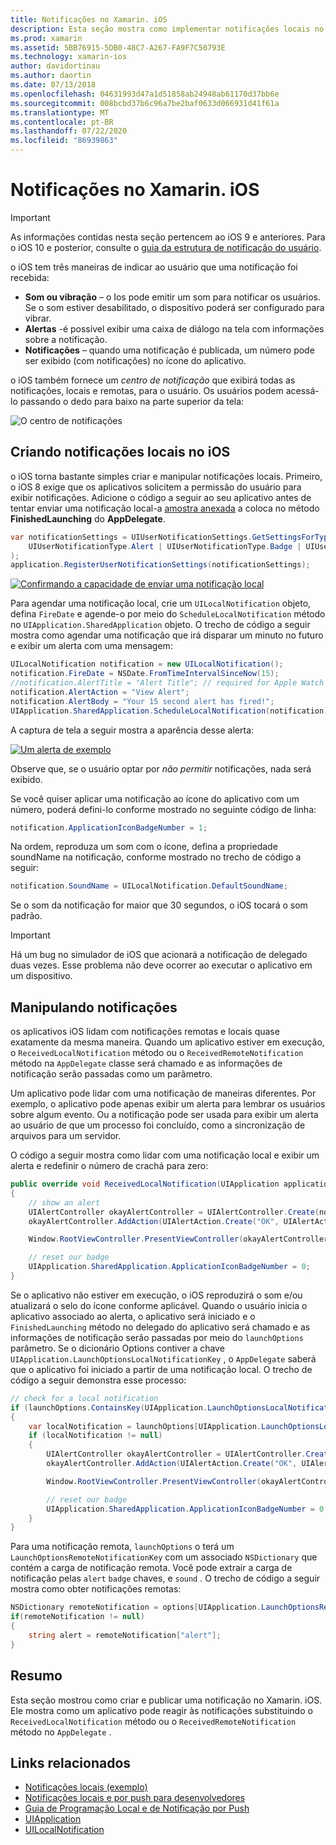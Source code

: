 ```yaml
---
title: Notificações no Xamarin. iOS
description: Esta seção mostra como implementar notificações locais no Xamarin. iOS. Ele explicará os vários elementos da interface do usuário de uma notificação do iOS e discutirá as APIs envolvidas na criação e exibição de uma notificação.
ms.prod: xamarin
ms.assetid: 5BB76915-5DB0-48C7-A267-FA9F7C50793E
ms.technology: xamarin-ios
author: davidortinau
ms.author: daortin
ms.date: 07/13/2018
ms.openlocfilehash: 04631993d47a1d51858ab24948ab61170d37bb6e
ms.sourcegitcommit: 008bcbd37b6c96a7be2baf0633d066931d41f61a
ms.translationtype: MT
ms.contentlocale: pt-BR
ms.lasthandoff: 07/22/2020
ms.locfileid: "86939863"
---
```

# <a name="notifications-in-xamarinios"></a>Notificações no Xamarin. iOS

> [!IMPORTANT]
> As informações contidas nesta seção pertencem ao iOS 9 e anteriores. Para o iOS 10 e posterior, consulte o [guia da estrutura de notificação do usuário](~/ios/platform/user-notifications/index.md).

o iOS tem três maneiras de indicar ao usuário que uma notificação foi recebida:

- **Som ou vibração** – o Ios pode emitir um som para notificar os usuários. Se o som estiver desabilitado, o dispositivo poderá ser configurado para vibrar.
- **Alertas** -é possível exibir uma caixa de diálogo na tela com informações sobre a notificação.
- **Notificações** – quando uma notificação é publicada, um número pode ser exibido (com notificações) no ícone do aplicativo.

o iOS também fornece um *centro de notificação* que exibirá todas as notificações, locais e remotas, para o usuário. Os usuários podem acessá-lo passando o dedo para baixo na parte superior da tela:

![O centro de notificações](local-notifications-in-ios-images/image13.png "O centro de notificações")

## <a name="creating-local-notifications-in-ios"></a>Criando notificações locais no iOS

o iOS torna bastante simples criar e manipular notificações locais.
Primeiro, o iOS 8 exige que os aplicativos solicitem a permissão do usuário para exibir notificações. Adicione o código a seguir ao seu aplicativo antes de tentar enviar uma notificação local-a [amostra anexada](https://docs.microsoft.com/samples/xamarin/ios-samples/localnotifications) a coloca no método **FinishedLaunching** do **AppDelegate**.

```csharp
var notificationSettings = UIUserNotificationSettings.GetSettingsForTypes(
    UIUserNotificationType.Alert | UIUserNotificationType.Badge | UIUserNotificationType.Sound, null
);
application.RegisterUserNotificationSettings(notificationSettings);
```

[![Confirmando a capacidade de enviar uma notificação local](local-notifications-in-ios-images/image0-sml.png "Confirmando a capacidade de enviar uma notificação local")](local-notifications-in-ios-images/image0.png#lightbox)

Para agendar uma notificação local, crie um `UILocalNotification` objeto, defina `FireDate` e agende-o por meio do `ScheduleLocalNotification` método no `UIApplication.SharedApplication` objeto. O trecho de código a seguir mostra como agendar uma notificação que irá disparar um minuto no futuro e exibir um alerta com uma mensagem:

```csharp
UILocalNotification notification = new UILocalNotification();
notification.FireDate = NSDate.FromTimeIntervalSinceNow(15);
//notification.AlertTitle = "Alert Title"; // required for Apple Watch notifications
notification.AlertAction = "View Alert";
notification.AlertBody = "Your 15 second alert has fired!";
UIApplication.SharedApplication.ScheduleLocalNotification(notification);
```

A captura de tela a seguir mostra a aparência desse alerta:

[![Um alerta de exemplo](local-notifications-in-ios-images/image2-sml.png)](local-notifications-in-ios-images/image2.png#lightbox)

Observe que, se o usuário optar por *não permitir* notificações, nada será exibido.

Se você quiser aplicar uma notificação ao ícone do aplicativo com um número, poderá defini-lo conforme mostrado no seguinte código de linha:

```csharp
notification.ApplicationIconBadgeNumber = 1;
```

Na ordem, reproduza um som com o ícone, defina a propriedade soundName na notificação, conforme mostrado no trecho de código a seguir:

```csharp
notification.SoundName = UILocalNotification.DefaultSoundName;
```

Se o som da notificação for maior que 30 segundos, o iOS tocará o som padrão.

> [!IMPORTANT]
> Há um bug no simulador de iOS que acionará a notificação de delegado duas vezes. Esse problema não deve ocorrer ao executar o aplicativo em um dispositivo.

## <a name="handling-notifications"></a>Manipulando notificações

os aplicativos iOS lidam com notificações remotas e locais quase exatamente da mesma maneira. Quando um aplicativo estiver em execução, o `ReceivedLocalNotification` método ou o `ReceivedRemoteNotification` método na `AppDelegate` classe será chamado e as informações de notificação serão passadas como um parâmetro.

Um aplicativo pode lidar com uma notificação de maneiras diferentes. Por exemplo, o aplicativo pode apenas exibir um alerta para lembrar os usuários sobre algum evento. Ou a notificação pode ser usada para exibir um alerta ao usuário de que um processo foi concluído, como a sincronização de arquivos para um servidor.

O código a seguir mostra como lidar com uma notificação local e exibir um alerta e redefinir o número de crachá para zero:

```csharp
public override void ReceivedLocalNotification(UIApplication application, UILocalNotification notification)
{
    // show an alert
    UIAlertController okayAlertController = UIAlertController.Create(notification.AlertAction, notification.AlertBody, UIAlertControllerStyle.Alert);
    okayAlertController.AddAction(UIAlertAction.Create("OK", UIAlertActionStyle.Default, null));

    Window.RootViewController.PresentViewController(okayAlertController, true, null);

    // reset our badge
    UIApplication.SharedApplication.ApplicationIconBadgeNumber = 0;
}
```

Se o aplicativo não estiver em execução, o iOS reproduzirá o som e/ou atualizará o selo do ícone conforme aplicável. Quando o usuário inicia o aplicativo associado ao alerta, o aplicativo será iniciado e o `FinishedLaunching` método no delegado do aplicativo será chamado e as informações de notificação serão passadas por meio do `launchOptions` parâmetro. Se o dicionário Options contiver a chave `UIApplication.LaunchOptionsLocalNotificationKey` , o `AppDelegate` saberá que o aplicativo foi iniciado a partir de uma notificação local. O trecho de código a seguir demonstra esse processo:

```csharp
// check for a local notification
if (launchOptions.ContainsKey(UIApplication.LaunchOptionsLocalNotificationKey))
{
    var localNotification = launchOptions[UIApplication.LaunchOptionsLocalNotificationKey] as UILocalNotification;
    if (localNotification != null)
    {
        UIAlertController okayAlertController = UIAlertController.Create(localNotification.AlertAction, localNotification.AlertBody, UIAlertControllerStyle.Alert);
        okayAlertController.AddAction(UIAlertAction.Create("OK", UIAlertActionStyle.Default, null));

        Window.RootViewController.PresentViewController(okayAlertController, true, null);

        // reset our badge
        UIApplication.SharedApplication.ApplicationIconBadgeNumber = 0;
    }
}
```

Para uma notificação remota, `launchOptions` o terá um `LaunchOptionsRemoteNotificationKey` com um associado `NSDictionary` que contém a carga de notificação remota. Você pode extrair a carga de notificação pelas `alert` `badge` chaves, e `sound` . O trecho de código a seguir mostra como obter notificações remotas:

```csharp
NSDictionary remoteNotification = options[UIApplication.LaunchOptionsRemoteNotificationKey];
if(remoteNotification != null)
{
    string alert = remoteNotification["alert"];
}
```

## <a name="summary"></a>Resumo

Esta seção mostrou como criar e publicar uma notificação no Xamarin. iOS. Ele mostra como um aplicativo pode reagir às notificações substituindo o `ReceivedLocalNotification` método ou o `ReceivedRemoteNotification` método no `AppDelegate` .

## <a name="related-links"></a>Links relacionados

- [Notificações locais (exemplo)](https://docs.microsoft.com/samples/xamarin/ios-samples/localnotifications)
- [Notificações locais e por push para desenvolvedores](https://developer.apple.com/notifications/)
- [Guia de Programação Local e de Notificação por Push](https://developer.apple.com/library/prerelease/content/documentation/NetworkingInternet/Conceptual/RemoteNotificationsPG/)
- [UIApplication](https://docs.microsoft.com/dotnet/api/uikit.uiapplication)
- [UILocalNotification](https://docs.microsoft.com/dotnet/api/uikit.UILocalNotification)
